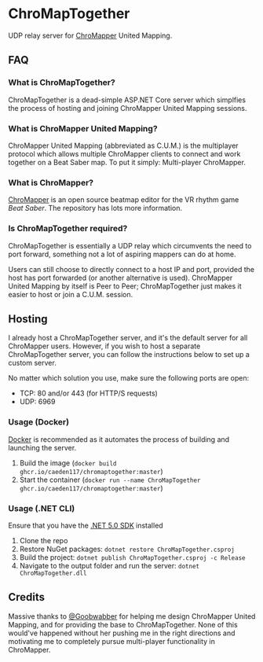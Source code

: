 # ChroMapTogether
UDP relay server for [ChroMapper](https://github.com/Caeden117/ChroMapper) United Mapping.

## FAQ

### What is ChroMapTogether?
ChroMapTogether is a dead-simple ASP.NET Core server which simplfies the process of hosting and joining ChroMapper United Mapping sessions.

### What is ChroMapper United Mapping?
ChroMapper United Mapping (abbreviated as C.U.M.) is the multiplayer protocol which allows multiple ChroMapper clients to connect and work together on a Beat Saber map. To put it simply: Multi-player ChroMapper.

### What is ChroMapper?
[ChroMapper](https://github.com/Caeden117/ChroMapper) is an open source beatmap editor for the VR rhythm game *Beat Saber*. The repository has lots more information.

### Is ChroMapTogether required?
ChroMapTogether is essentially a UDP relay which circumvents the need to port forward, something not a lot of aspiring mappers can do at home.

Users can still choose to directly connect to a host IP and port, provided the host has port forwarded (or another alternative is used). ChroMapper United Mapping by itself is Peer to Peer; ChroMapTogether just makes it easier to host or join a C.U.M. session.

## Hosting
I already host a ChroMapTogether server, and it's the default server for all ChroMapper users. However, if you wish to host a separate ChroMapTogether server, you can follow the instructions below to set up a custom server.

No matter which solution you use, make sure the following ports are open:
- TCP: 80 and/or 443 (for HTTP/S requests)
- UDP: 6969

### Usage (Docker)
[Docker](https://www.docker.com/get-started) is recommended as it automates the process of building and launching the server.

1. Build the image (`docker build ghcr.io/caeden117/chromaptogether:master`)
2. Start the container (`docker run --name ChroMapTogether ghcr.io/caeden117/chromaptogether:master`)

### Usage (.NET CLI)
Ensure that you have the [.NET 5.0 SDK](https://dotnet.microsoft.com/download) installed

1. Clone the repo
2. Restore NuGet packages: `dotnet restore ChroMapTogether.csproj`
3. Build the project: `dotnet publish ChroMapTogether.csproj -c Release`
4. Navigate to the output folder and run the server: `dotnet ChroMapTogether.dll`

## Credits
Massive thanks to [@Goobwabber](https://github.com/Goobwabber) for helping me design ChroMapper United Mapping, and for providing the base to ChroMapTogether. None of this would've happened without her pushing me in the right directions and motivating me to completely pursue multi-player functionality in ChroMapper.
